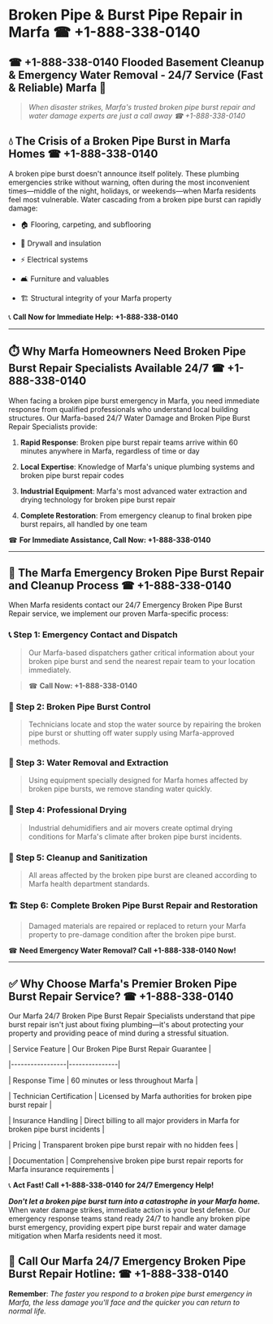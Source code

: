 # Broken Pipe & Burst Pipe Repair in Marfa ☎ +1-888-338-0140  
## ☎ +1-888-338-0140 Flooded Basement Cleanup & Emergency Water Removal - 24/7 Service (Fast & Reliable) Marfa 🚨  

> *When disaster strikes, Marfa's trusted broken pipe burst repair and water damage experts are just a call away ☎ +1-888-338-0140*  

## 💧 The Crisis of a Broken Pipe Burst in Marfa Homes ☎ +1-888-338-0140  

A broken pipe burst doesn't announce itself politely. These plumbing emergencies strike without warning, often during the most inconvenient times—middle of the night, holidays, or weekends—when Marfa residents feel most vulnerable. Water cascading from a broken pipe burst can rapidly damage:  

* 🏠 Flooring, carpeting, and subflooring  
* 🧱 Drywall and insulation  
* ⚡ Electrical systems  
* 🛋️ Furniture and valuables  
* 🏗️ Structural integrity of your Marfa property  

📞 **Call Now for Immediate Help: +1-888-338-0140**  

---  

## ⏱️ Why Marfa Homeowners Need Broken Pipe Burst Repair Specialists Available 24/7 ☎ +1-888-338-0140  

When facing a broken pipe burst emergency in Marfa, you need immediate response from qualified professionals who understand local building structures. Our Marfa-based 24/7 Water Damage and Broken Pipe Burst Repair Specialists provide:  

1. **Rapid Response**: Broken pipe burst repair teams arrive within 60 minutes anywhere in Marfa, regardless of time or day  
2. **Local Expertise**: Knowledge of Marfa's unique plumbing systems and broken pipe burst repair codes  
3. **Industrial Equipment**: Marfa's most advanced water extraction and drying technology for broken pipe burst repair  
4. **Complete Restoration**: From emergency cleanup to final broken pipe burst repairs, all handled by one team  

☎ **For Immediate Assistance, Call Now: +1-888-338-0140**  

---  

## 🔧 The Marfa Emergency Broken Pipe Burst Repair and Cleanup Process ☎ +1-888-338-0140  

When Marfa residents contact our 24/7 Emergency Broken Pipe Burst Repair service, we implement our proven Marfa-specific process:  

### 📞 Step 1: Emergency Contact and Dispatch  
> Our Marfa-based dispatchers gather critical information about your broken pipe burst and send the nearest repair team to your location immediately.  
> ☎ **Call Now: +1-888-338-0140**  

### 🚿 Step 2: Broken Pipe Burst Control  
> Technicians locate and stop the water source by repairing the broken pipe burst or shutting off water supply using Marfa-approved methods.  

### 🌊 Step 3: Water Removal and Extraction  
> Using equipment specially designed for Marfa homes affected by broken pipe bursts, we remove standing water quickly.  

### 💨 Step 4: Professional Drying  
> Industrial dehumidifiers and air movers create optimal drying conditions for Marfa's climate after broken pipe burst incidents.  

### 🧼 Step 5: Cleanup and Sanitization  
> All areas affected by the broken pipe burst are cleaned according to Marfa health department standards.  

### 🏗️ Step 6: Complete Broken Pipe Burst Repair and Restoration  
> Damaged materials are repaired or replaced to return your Marfa property to pre-damage condition after the broken pipe burst.  

☎ **Need Emergency Water Removal? Call +1-888-338-0140 Now!**  

---  

## ✅ Why Choose Marfa's Premier Broken Pipe Burst Repair Service? ☎ +1-888-338-0140  

Our Marfa 24/7 Broken Pipe Burst Repair Specialists understand that pipe burst repair isn't just about fixing plumbing—it's about protecting your property and providing peace of mind during a stressful situation.  

| Service Feature | Our Broken Pipe Burst Repair Guarantee |  
|-----------------|---------------|  
| Response Time | 60 minutes or less throughout Marfa |  
| Technician Certification | Licensed by Marfa authorities for broken pipe burst repair |  
| Insurance Handling | Direct billing to all major providers in Marfa for broken pipe burst incidents |  
| Pricing | Transparent broken pipe burst repair with no hidden fees |  
| Documentation | Comprehensive broken pipe burst repair reports for Marfa insurance requirements |  

📞 **Act Fast! Call +1-888-338-0140 for 24/7 Emergency Help!**  

***Don't let a broken pipe burst turn into a catastrophe in your Marfa home.*** When water damage strikes, immediate action is your best defense. Our emergency response teams stand ready 24/7 to handle any broken pipe burst emergency, providing expert pipe burst repair and water damage mitigation when Marfa residents need it most.  

## 📱 Call Our Marfa 24/7 Emergency Broken Pipe Burst Repair Hotline: ☎ +1-888-338-0140  

**Remember**: *The faster you respond to a broken pipe burst emergency in Marfa, the less damage you'll face and the quicker you can return to normal life.*